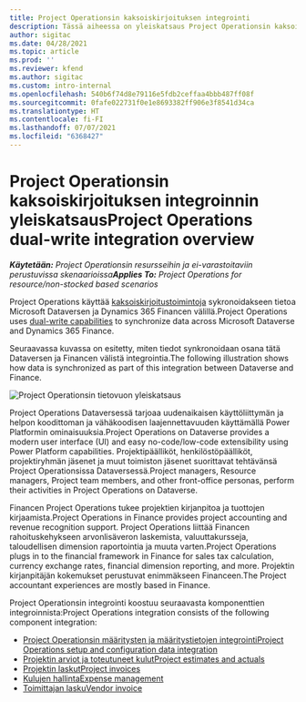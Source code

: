 ```yaml
---
title: Project Operationsin kaksoiskirjoituksen integrointi
description: Tässä aiheessa on yleiskatsaus Project Operationsin kaksoiskirjoituksen integroinnista.
author: sigitac
ms.date: 04/28/2021
ms.topic: article
ms.prod: ''
ms.reviewer: kfend
ms.author: sigitac
ms.custom: intro-internal
ms.openlocfilehash: 540b6f74d8e79116e5fdb2ceffaa4bbb487ff08f
ms.sourcegitcommit: 0fafe022731f0e1e8693382ff906e3f8541d34ca
ms.translationtype: HT
ms.contentlocale: fi-FI
ms.lasthandoff: 07/07/2021
ms.locfileid: "6368427"
---
```

# <a name="project-operations-dual-write-integration-overview"></a><span data-ttu-id="ec16d-103">Project Operationsin kaksoiskirjoituksen integroinnin yleiskatsaus</span><span class="sxs-lookup"><span data-stu-id="ec16d-103">Project Operations dual-write integration overview</span></span>

<span data-ttu-id="ec16d-104">_**Käytetään:** Project Operationsin resursseihin ja ei-varastoitaviin perustuvissa skenaarioissa_</span><span class="sxs-lookup"><span data-stu-id="ec16d-104">_**Applies To:** Project Operations for resource/non-stocked based scenarios_</span></span>

<span data-ttu-id="ec16d-105">Project Operations käyttää [kaksoiskirjoitustoimintoja](/dynamics365/fin-ops-core/dev-itpro/data-entities/dual-write/dual-write-home-page) sykronoidakseen tietoa Microsoft Dataversen ja Dynamics 365 Financen välillä.</span><span class="sxs-lookup"><span data-stu-id="ec16d-105">Project Operations uses [dual-write capabilities](/dynamics365/fin-ops-core/dev-itpro/data-entities/dual-write/dual-write-home-page) to synchronize data across Microsoft Dataverse and Dynamics 365 Finance.</span></span>

<span data-ttu-id="ec16d-106">Seuraavassa kuvassa on esitetty, miten tiedot synkronoidaan osana tätä Dataversen ja Financen välistä integrointia.</span><span class="sxs-lookup"><span data-stu-id="ec16d-106">The following illustration shows how data is synchronized as part of this integration between Dataverse and Finance.</span></span>

![Project Operationsin tietovuon yleiskatsaus](./media/ProjectOperationsFlows.jpg)

<span data-ttu-id="ec16d-108">Project Operations Dataversessä tarjoaa uudenaikaisen käyttöliittymän ja helpon koodittoman ja vähäkoodisen laajennettavuuden käyttämällä Power Platformin ominaisuuksia.</span><span class="sxs-lookup"><span data-stu-id="ec16d-108">Project Operations on Dataverse provides a modern user interface (UI) and easy no-code/low-code extensibility using Power Platform capabilities.</span></span> <span data-ttu-id="ec16d-109">Projektipäälliköt, henkilöstöpäälliköt, projektiryhmän jäsenet ja muut toimiston jäsenet suorittavat tehtävänsä Project Operationsissa Dataversessä.</span><span class="sxs-lookup"><span data-stu-id="ec16d-109">Project managers, Resource managers, Project team members, and other front-office personas, perform their activities in Project Operations on Dataverse.</span></span>

<span data-ttu-id="ec16d-110">Financen Project Operations tukee projektien kirjanpitoa ja tuottojen kirjaamista.</span><span class="sxs-lookup"><span data-stu-id="ec16d-110">Project Operations in Finance provides project accounting and revenue recognition support.</span></span> <span data-ttu-id="ec16d-111">Project Operations liittää Financen rahoituskehykseen arvonlisäveron laskemista, valuuttakursseja, taloudellisen dimension raportointia ja muuta varten.</span><span class="sxs-lookup"><span data-stu-id="ec16d-111">Project Operations plugs in to the financial framework in Finance for sales tax calculation, currency exchange rates, financial dimension reporting, and more.</span></span> <span data-ttu-id="ec16d-112">Projektin kirjanpitäjän kokemukset perustuvat enimmäkseen Financeen.</span><span class="sxs-lookup"><span data-stu-id="ec16d-112">The Project accountant experiences are mostly based in Finance.</span></span>

<span data-ttu-id="ec16d-113">Project Operationsin integrointi koostuu seuraavasta komponenttien integroinnista:</span><span class="sxs-lookup"><span data-stu-id="ec16d-113">Project Operations integration consists of the following component integration:</span></span>


- [<span data-ttu-id="ec16d-114">Project Operationsin määritysten ja määritystietojen integrointi</span><span class="sxs-lookup"><span data-stu-id="ec16d-114">Project Operations setup and configuration data integration</span></span>](resource-dual-write-setup-integration.md) 
- [<span data-ttu-id="ec16d-115">Projektin arviot ja toteutuneet kulut</span><span class="sxs-lookup"><span data-stu-id="ec16d-115">Project estimates and actuals</span></span>](resource-dual-write-estimates-actuals.md)
- [<span data-ttu-id="ec16d-116">Projektin laskut</span><span class="sxs-lookup"><span data-stu-id="ec16d-116">Project invoices</span></span>](resource-dual-write-project-invoice.md)
- [<span data-ttu-id="ec16d-117">Kulujen hallinta</span><span class="sxs-lookup"><span data-stu-id="ec16d-117">Expense management</span></span>](resource-dual-write-expense.md)
- [<span data-ttu-id="ec16d-118">Toimittajan lasku</span><span class="sxs-lookup"><span data-stu-id="ec16d-118">Vendor invoice</span></span>](resource-dual-write-vendor-invoice.md)
